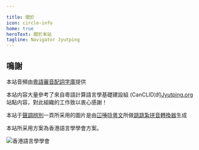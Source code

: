 ```yaml
---

title: 關於
icon: circle-info
home: true
heroText: 關於本站
tagline: Navigator Jyutping
---
```

## 鳴謝

本站音頻由[粵語審音配詞字庫](https://humanum.arts.cuhk.edu.hk/Lexis/lexi-can/)提供

本站内容大量參考了來自粵語計算語言學基礎建設組 (CanCLID)的[Jyutping.org](https://jyutping.org/)站點内容，對此組織的工作致以衷心感謝！

<VPCard
  title="粵語計算語言學基礎建設組 (CanCLID)"
  desc="Cantonese Computational Linguistics Infrastructure Development Workgroup"
  logo="https://avatars.githubusercontent.com/u/68556084?s=200&v=4"
  link="https://github.com/CanCLID"
  background="white"
/>

本站于[聲調辨別](practice/tone_difference)一頁所采用的圖片是由[冚唪唥粵文](https://hambaanglaang.hk/)所做[跳跳紮拼音轉換器](http://test.hambaanglaang.hk/)生成

<VPCard
  title="冚唪唥粵文"
  desc="Viveik Mohan Saigal 同 Chaak Ming Lau 博士的個人倡議計劃"
  logo="https://words.hk/static/learn/hambaanglaang.png"
  link="https://hambaanglaang.hk/"
  background="white"
/>

本站所采用方案為香港語言學學會方案。

![香港語言學學會](https://lshk.org/wp-content/uploads/2022/11/blankLSHK_banner-1024x219.png)


